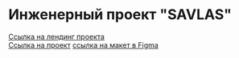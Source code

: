 # Инженерный проект "SAVLAS"
[Ссылка на лендинг проекта](http://web-labs-2sem.std-938.ist.mospolytech.ru/lending/) <br>
[Ссылка на проект](http://savlas.std-938.ist.mospolytech.ru/)
[ссылка на макет в Figma](https://www.figma.com/file/VlWMJ8o5OYrWE0Tn4Y4gaf/SAVLAS.SITE?node-id=10%3A143)
